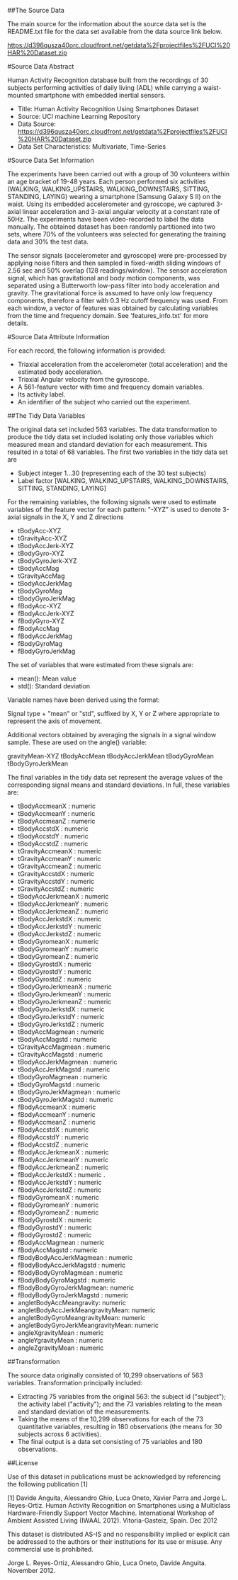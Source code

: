 ##The Source Data 

The main source for the information about the source data set is the README.txt file for the data set available from the data source link below. 

https://d396qusza40orc.cloudfront.net/getdata%2Fprojectfiles%2FUCI%20HAR%20Dataset.zip


#Source Data Abstract

Human Activity Recognition database built from the recordings of 30 subjects performing activities of daily living (ADL) while carrying a waist-mounted smartphone with embedded inertial sensors.

* Title: Human Activity Recognition Using Smartphones Dataset
* Source:  UCI machine Learning Repository
* Data Source: https://d396qusza40orc.cloudfront.net/getdata%2Fprojectfiles%2FUCI%20HAR%20Dataset.zip
* Data Set Characteristics: Multivariate, Time-Series


#Source Data Set Information

The experiments have been carried out with a group of 30 volunteers within an age bracket of 19-48 years. Each person performed six activities (WALKING, WALKING_UPSTAIRS, WALKING_DOWNSTAIRS, SITTING, STANDING, LAYING) wearing a smartphone (Samsung Galaxy S II) on the waist. Using its embedded accelerometer and gyroscope, we captured 3-axial linear acceleration and 3-axial angular velocity at a constant rate of 50Hz. The experiments have been video-recorded to label the data manually. The obtained dataset has been randomly partitioned into two sets, where 70% of the volunteers was selected for generating the training data and 30% the test data. 

The sensor signals (accelerometer and gyroscope) were pre-processed by applying noise filters and then sampled in fixed-width sliding windows of 2.56 sec and 50% overlap (128 readings/window). The sensor acceleration signal, which has gravitational and body motion components, was separated using a Butterworth low-pass filter into body acceleration and gravity. The gravitational force is assumed to have only low frequency components, therefore a filter with 0.3 Hz cutoff frequency was used. From each window, a vector of features was obtained by calculating variables from the time and frequency domain. See 'features_info.txt' for more details.

#Source Data Attribute Information

For each record, the following information is provided:

- Triaxial acceleration from the accelerometer (total acceleration) and the estimated body acceleration.
- Triaxial Angular velocity from the gyroscope. 
- A 561-feature vector with time and frequency domain variables. 
- Its activity label. 
- An identifier of the subject who carried out the experiment.


##The Tidy Data Variables

The original data set included 563 variables. The data transformation to produce the tidy data set included isolating only those variables which measured mean and standard deviation for each measurement. This resulted in a total of 68 variables. The first two variables in the tidy data set are

* Subject     integer     1...30 (representing each of the 30 test subjects)
* Label       factor      [WALKING, WALKING_UPSTAIRS, WALKING_DOWNSTAIRS, SITTING, STANDING, LAYING]

For the remaining variables, the following signals were used to estimate variables of the feature vector for each pattern: "-XYZ" is used to denote 3-axial signals in the X, Y and Z directions

* tBodyAcc-XYZ
* tGravityAcc-XYZ
* tBodyAccJerk-XYZ
* tBodyGyro-XYZ
* tBodyGyroJerk-XYZ
* tBodyAccMag
* tGravityAccMag
* tBodyAccJerkMag
* tBodyGyroMag
* tBodyGyroJerkMag
* fBodyAcc-XYZ
* fBodyAccJerk-XYZ
* fBodyGyro-XYZ
* fBodyAccMag
* fBodyAccJerkMag
* fBodyGyroMag
* fBodyGyroJerkMag

The set of variables that were estimated from these signals are:

* mean(): Mean value
* std(): Standard deviation


Variable names have been derived using the format:

Signal type + "mean" or "std", suffixed by X, Y or Z where appropriate to represent the axis of movement. 


Additional vectors obtained by averaging the signals in a signal window sample. These are used on the angle() variable:

gravityMean-XYZ
tBodyAccMean
tBodyAccJerkMean
tBodyGyroMean
tBodyGyroJerkMean

The final variables in the tidy data set represent the average values of the corresponding signal means and standard deviations. In full, these variables are:

* tBodyAccmeanX          : numeric 
* tBodyAccmeanY          : numeric
* tBodyAccmeanZ          : numeric 
* tBodyAccstdX           : numeric 
* tBodyAccstdY           : numeric 
* tBodyAccstdZ           : numeric 
* tGravityAccmeanX       : numeric 
* tGravityAccmeanY       : numeric 
* tGravityAccmeanZ       : numeric 
* tGravityAccstdX        : numeric 
* tGravityAccstdY        : numeric 
* tGravityAccstdZ        : numeric 
* tBodyAccJerkmeanX      : numeric 
* tBodyAccJerkmeanY      : numeric 
* tBodyAccJerkmeanZ      : numeric 
* tBodyAccJerkstdX       : numeric 
* tBodyAccJerkstdY       : numeric 
* tBodyAccJerkstdZ       : numeric 
* tBodyGyromeanX         : numeric 
* tBodyGyromeanY         : numeric 
* tBodyGyromeanZ         : numeric 
* tBodyGyrostdX          : numeric 
* tBodyGyrostdY          : numeric 
* tBodyGyrostdZ          : numeric 
* tBodyGyroJerkmeanX     : numeric 
* tBodyGyroJerkmeanY     : numeric 
* tBodyGyroJerkmeanZ     : numeric 
* tBodyGyroJerkstdX      : numeric 
* tBodyGyroJerkstdY      : numeric 
* tBodyGyroJerkstdZ      : numeric 
* tBodyAccMagmean         : numeric 
* tBodyAccMagstd          : numeric 
* tGravityAccMagmean      : numeric 
* tGravityAccMagstd       : numeric 
* tBodyAccJerkMagmean     : numeric 
* tBodyAccJerkMagstd      : numeric 
* tBodyGyroMagmean        : numeric 
* tBodyGyroMagstd         : numeric 
* tBodyGyroJerkMagmean    : numeric 
* tBodyGyroJerkMagstd     : numeric 
* fBodyAccmeanX          : numeric 
* fBodyAccmeanY          : numeric 
* fBodyAccmeanZ          : numeric 
* fBodyAccstdX           : numeric 
* fBodyAccstdY           : numeric 
* fBodyAccstdZ           : numeric 
* fBodyAccJerkmeanX      : numeric 
* fBodyAccJerkmeanY      : numeric 
* fBodyAccJerkmeanZ      : numeric 
* fBodyAccJerkstdX       : numeric .
* fBodyAccJerkstdY       : numeric 
* fBodyAccJerkstdZ       : numeric 
* fBodyGyromeanX         : numeric 
* fBodyGyromeanY         : numeric 
* fBodyGyromeanZ         : numeric 
* fBodyGyrostdX          : numeric 
* fBodyGyrostdY          : numeric 
* fBodyGyrostdZ          : numeric 
* fBodyAccMagmean         : numeric 
* fBodyAccMagstd          : numeric 
* fBodyBodyAccJerkMagmean : numeric 
* fBodyBodyAccJerkMagstd  : numeric 
* fBodyBodyGyroMagmean   : numeric 
* fBodyBodyGyroMagstd     : numeric 
* fBodyBodyGyroJerkMagmean: numeric 
* fBodyBodyGyroJerkMagstd : numeric
* angletBodyAccMeangravity: numeric
* angletBodyAccJerkMeangravityMean: numeric
* angletBodyGyroMeangravityMean: numeric
* angletBodyGyroJerkMeangravityMean: numeric
* angleXgravityMean       : numeric
* angleYgravityMean       : numeric
* angleZgravityMean       : numeric


##Transformation

The source data originally consisted of 10,299 observations of 563 variables. Transformation principally included:

* Extracting 75 variables from the original 563: the subject id ("subject"); the activity label ("activity"); and the 73 variables relating to the mean and standard deviation of the measurements. 
* Taking the means of the 10,299 observations for each of the 73 quantitative variables, resulting in 180 observations (the means for 30 subjects across 6 activities). 
* The final output is a data set consisting of 75 variables and 180 observations.


##License

Use of this dataset in publications must be acknowledged by referencing the following publication [1] 

[1] Davide Anguita, Alessandro Ghio, Luca Oneto, Xavier Parra and Jorge L. Reyes-Ortiz. Human Activity Recognition on Smartphones using a Multiclass Hardware-Friendly Support Vector Machine. International Workshop of Ambient Assisted Living (IWAAL 2012). Vitoria-Gasteiz, Spain. Dec 2012

This dataset is distributed AS-IS and no responsibility implied or explicit can be addressed to the authors or their institutions for its use or misuse. Any commercial use is prohibited.

Jorge L. Reyes-Ortiz, Alessandro Ghio, Luca Oneto, Davide Anguita. November 2012.
